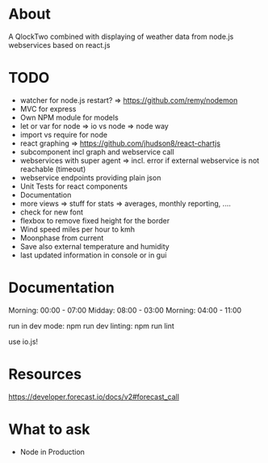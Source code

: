 # About
A QlockTwo combined with displaying of weather data from node.js webservices based on react.js

# TODO
- watcher for node.js restart? => https://github.com/remy/nodemon
- MVC for express
- Own NPM module for models
- let or var for node => io vs node => node way
- import vs require for node
- react graphing => https://github.com/jhudson8/react-chartjs
- subcomponent incl graph and webservice call
- webservices with super agent => incl. error if external webservice is not reachable (timeout)
- webservice endpoints providing plain json
- Unit Tests for react components
- Documentation
- more views => stuff for stats => averages, monthly reporting, ....
- check for new font
- flexbox to remove fixed height for the border
- Wind speed miles per hour to kmh
- Moonphase from current
- Save also external temperature and humidity
- last updated information in console or in gui


# Documentation
Morning: 00:00 - 07:00
Midday: 08:00 - 03:00
Morning: 04:00 - 11:00

run in dev mode: npm run dev
linting: npm run lint

use io.js!

# Resources
https://developer.forecast.io/docs/v2#forecast_call

# What to ask
- Node in Production